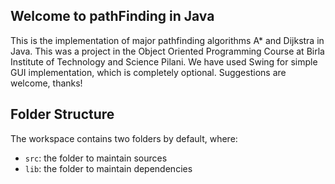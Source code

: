 ## Welcome to pathFinding in Java

This is the implementation of major pathfinding algorithms A* and Dijkstra in Java. This was a project in the Object Oriented Programming Course at Birla Institute of Technology and Science Pilani. We have used Swing for simple GUI implementation, which is completely optional.
Suggestions are welcome, thanks!

## Folder Structure

The workspace contains two folders by default, where:

- `src`: the folder to maintain sources
- `lib`: the folder to maintain dependencies

